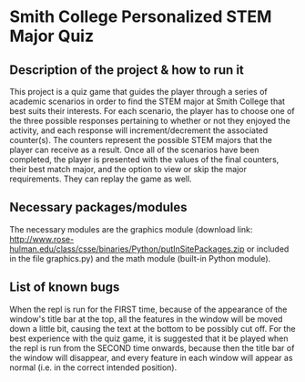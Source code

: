 # Smith College Personalized STEM Major Quiz

## Description of the project & how to run it
  This project is a quiz game that guides the player through a series of academic scenarios in order to find the STEM major at Smith College that best suits their interests. For each scenario, the player has to choose one of the three possible responses pertaining to whether or not they enjoyed the activity, and each response will increment/decrement the associated counter(s). The counters represent the possible STEM majors that the player can receive as a result. Once all of the scenarios have been completed, the player is presented with the values of the final counters, their best match major, and the option to view or skip the major requirements. They can replay the game as well.

## Necessary packages/modules
  The necessary modules are the graphics module (download link: http://www.rose-hulman.edu/class/csse/binaries/Python/putInSitePackages.zip or included in the file graphics.py) and the math module (built-in Python module).

## List of known bugs
  When the repl is run for the FIRST time, because of the appearance of the window's title bar at the top, all the features in the window will be moved down a little bit, causing the text at the bottom to be possibly cut off.
  For the best experience with the quiz game, it is suggested that it be played when the repl is run from the SECOND time onwards, because then the title bar of the window will disappear, and every feature in each window will appear as normal (i.e. in the correct intended position).
